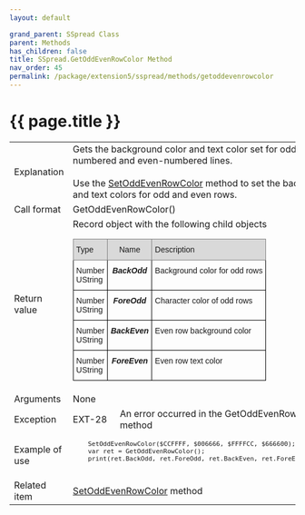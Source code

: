 ```yaml
---
layout: default

grand_parent: SSpread Class
parent: Methods
has_children: false
title: SSpread.GetOddEvenRowColor Method
nav_order: 45
permalink: /package/extension5/sspread/methods/getoddevenrowcolor
---
```

# {{ page.title }}

<table>
  <tr>
    <td>Explanation</td>
    <td colspan="2">Gets the background color and text color set for odd-numbered and even-numbered lines.<br><br>Use the <a href="/package/extension5/sspread/methods/setoddevenrowcolor">SetOddEvenRowColor</a> method to set the background and text colors for odd and even rows.</td>
  </tr>
  <tr>
    <td>Call format</td>
    <td colspan="2">GetOddEvenRowColor()</td>
  </tr>
  <tr>
    <td>Return value</td>
    <td colspan="2">Record object with the following child objects<br><style type="text/css">
.tg  {border-collapse:collapse;border-spacing:0;}
.tg td{border-color:black;border-style:solid;border-width:1px;font-family:Arial, sans-serif;font-size:14px;
  overflow:hidden;padding:10px 5px;word-break:normal;}
.tg th{border-color:black;border-style:solid;border-width:1px;font-family:Arial, sans-serif;font-size:14px;
  font-weight:normal;overflow:hidden;padding:10px 5px;word-break:normal;}
.tg .tg-ihln{font-style:italic;font-weight:bold;text-align:center;vertical-align:top}
.tg .tg-23hc{background-color:#D9D9D9;border-color:inherit;font-family:Arial, Helvetica, sans-serif !important;text-align:left;
  vertical-align:top}
.tg .tg-z50u{background-color:#D9D9D9;border-color:inherit;font-family:Arial, Helvetica, sans-serif !important;text-align:center;
  vertical-align:top}
.tg .tg-0lax{text-align:left;vertical-align:top}
</style>
<table class="tg">
<thead>
  <tr>
    <th class="tg-23hc">Type</th>
    <th class="tg-z50u">Name</th>
    <th class="tg-23hc">Description</th>
  </tr>
</thead>
<tbody>
  <tr>
    <td class="tg-0lax">Number<br>UString</td>
    <td class="tg-ihln">BackOdd</td>
    <td class="tg-0lax">Background color for odd rows</td>
  </tr>
  <tr>
    <td class="tg-0lax">Number<br>UString</td>
    <td class="tg-ihln">ForeOdd</td>
    <td class="tg-0lax">Character color of odd rows</td>
  </tr>
  <tr>
    <td class="tg-0lax">Number<br>UString</td>
    <td class="tg-ihln">BackEven</td>
    <td class="tg-0lax">Even row background color</td>
  </tr>
  <tr>
    <td class="tg-0lax">Number<br>UString</td>
    <td class="tg-ihln">ForeEven</td>
    <td class="tg-0lax">Even row text color</td>
  </tr>
</tbody>
</table></td>
  </tr>  
  <tr>
    <td>Arguments</td>
    <td colspan="2">None</td>
  </tr>
  <tr>
    <td>Exception</td>
    <td>EXT-28</td>
    <td>An error occurred in the GetOddEvenRowColor method</td>
  </tr>
  <tr>
    <td>Example of use</td>
    <td colspan="2"><code><pre>
    SetOddEvenRowColor($CCFFFF, $006666, $FFFFCC, $666600);
    var ret = GetOddEvenRowColor();
    print(ret.BackOdd, ret.ForeOdd, ret.BackEven, ret.ForeEven, "\n");
    </pre></code></td>
  </tr>
  <tr>
    <td>Related item</td>
    <td colspan="2"><a href="/package/extension5/sspread/methods/setoddevenrowcolor">SetOddEvenRowColor</a> method</td>
  </tr>
</table>
